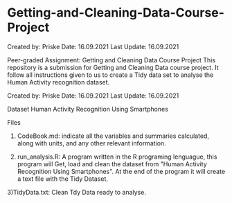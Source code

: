 # Getting-and-Cleaning-Data-Course-Project

Created by: Priske
Date: 16.09.2021 
Last Update: 16.09.2021

Peer-graded Assignment: Getting and Cleaning Data Course Project
This repository is a submission for Getting and Cleaning Data course project. It follow all instructions given to us to create a Tidy data set to analyse the Human Activity recognition dataset.

Created by: Priske
Date: 16.09.2021 
Last Update: 16.09.2021

Dataset
Human Activity Recognition Using Smartphones


Files

1) CodeBook.md: indicate all the variables and summaries calculated, along with units, and any other relevant information.


2) run_analysis.R: A program written in the R programing lenguague, this program will Get, load and clean the dataset from "Human Activity Recognition Using Smartphones". At the                      end of the program it will create a text file with the Tidy Dataset.

3)TidyData.txt: Clean Tdy Data ready to analyse.
